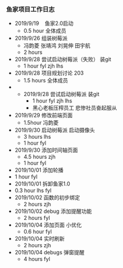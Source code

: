 ### 鱼家项目工作日志

- 2019/9/19    鱼家2.0启动
  - 0.5 hour 全体成员
- 2019/9/26 组装树莓派
  - 冯韵菱 张靖鸿 刘晃伸 田宇航
  - 2 hours
- 2019/9/28 尝试启动树莓派（失败） 装git
  - 1 hour fyl zjh lhs
- 2019/9/28 项目规划讨论 203
  - 1.5 hours 全体成员
- - 2019/9/28 尝试启动树莓派 装git
    - 1 hour fyl zjh lhs
    - 黑心老板压榨员工 悲惨社员奋起服从
- 2019/9/29 修改前端页面
  - 1.5hour 冯韵菱
- 2019/9/30 启动树莓派 启动摄像头
  - 3 hours lhs
  - 1 hour fyl
- 2019/9/30 添加时间轴页面
  - 4.5 hours zjh
  - 1 hour fyl
- 2019/10/01 添加轮播
- 1 hour fyl
- 2019/10/01 拆卸鱼家1.0
- 0.3 hour lhs fyl
- 2019/10/02 函数的初步绑定
  - 2 hours zjh
- 2019/10/02 debug 添加提醒功能
  - 2 hours fyl
- 2019/10/04 添加页面 小优化
  - 0.6 hour fyl
- 2019/10/04 实时刷新
  - 2 hours zjh
- 2019/10/04 debugs 弹窗提醒
  - 4 hours fyl
